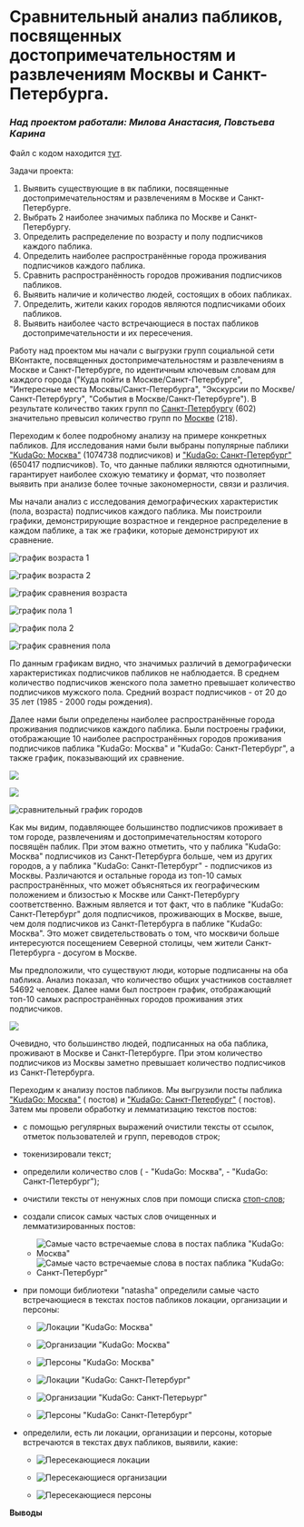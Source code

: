 # __Сравнительный анализ пабликов, посвященных достопримечательностям и развлечениям Москвы и Санкт-Петербурга.__

### _Над проектом работали: Милова Анастасия, Повстьева Карина_

Файл с кодом находится [тут]().

Задачи проекта:

1. Выявить существующие в вк паблики, посвященные достопримечательностям и развлечениям в Москве и Санкт-Петербурге.  
2. Выбрать 2 наиболее значимых паблика по Москве и Санкт-Петербургу. 
3. Определить распределение по возрасту и полу подписчиков каждого паблика.
4. Определить наиболее распространённые города проживания подписчиков каждого паблика.  
5. Сравнить распространённость городов проживания подписчиков пабликов. 
6. Выявить наличие и количество людей, состоящих в обоих пабликах.  
7. Определить, жители каких городов являются подписчиками обоих пабликов. 
8. Выявить наиболее часто встречающиеся в постах пабликов достопримечательности и их пересечения. 

Работу над проектом мы начали с выгрузки групп социальной сети ВКонтакте, посвященных достопримечательностям и развлечениям в Москве и Санкт-Петербурге, по идентичным ключевым словам для каждого города ("Куда пойти в Москве/Санкт-Петербурге", "Интересные места Москвы/Санкт-Петербурга", "Экскурсии по Москве/Санкт-Петербургу", "События в Москве/Санкт-Петербурге"). В результате количество таких групп по [Санкт-Петербургу](files/saved_groups_spb.tsv) (602) значительно превысил количество групп по [Москве](files/saved_groups_spb.tsv) (218).

Переходим к более подробному анализу на примере конкретных пабликов. Для исследования нами были выбраны популярные паблики ["KudaGo: Москва"](https://vk.com/kudago) (1074738 подписчиков) и ["KudaGo: Санкт-Петербург"](https://vk.com/kudagospb) (650417 подписчиков). То, что данные паблики являются однотипными, гарантирует наиболее схожую тематику и формат, что позволяет выявить при анализе более точные закономерности, связи и различия.

Мы начали анализ с исследования демографических характеристик (пола, возраста) подписчиков каждого паблика. Мы поистроили графики, демонстрирующие возрастное и гендерное распределение в каждом паблике, а так же графики, которые демонстрируют их сравнение.

![график возраста 1](graphs/birth_count_msk.png)

![график возраста 2](graphs/birth_count_spb.png)

![график сравнения возраста]()

![график пола 1](graphs/sex_count_msk.png)

![график пола 2](graphs/sex_count_spb.png)

![график сравнения пола]()

По данным графикам видно, что значимых различий в демографически характеристиках подписчиков пабликов не наблюдается. В среднем количество подписчиков женского пола заметно превышает количество подписчиков мужского пола. Средний возраст подписчиков - от 20 до 35 лет (1985 - 2000 годы рождения).

Далее нами были определены наиболее распространённые города проживания подписчиков каждого паблика. Были построены графики, отображающие 10 наиболее распространённых городов проживания подписчиков паблика "KudaGo: Москва" и "KudaGo: Санкт-Петербург", а также график, показывающий их сравнение.


![](graphs/city_count_msk.png)


![](graphs/city_count_spb.png)




![сравнительный график городов]()

Как мы видим, подавляющее большинство подписчиков проживает в том городе, развлечениям и достопримечательностям которого посвящён паблик. При этом важно отметить, что у паблика "KudaGo: Москва" подписчиков из Санкт-Петербурга больше, чем из других городов, а у паблика "KudaGo: Санкт-Петербург" - подписчиков из Москвы. Различаются и остальные города из топ-10 самых распространённых, что может объясняться их географическим положением и близостью к Москве или Санкт-Петербургу соответственно. Важным является и тот факт, что в паблике "KudaGo: Санкт-Петербург" доля подписчиков, проживающих в Москве, выше, чем доля подписчиков из Санкт-Петербурга в паблике "KudaGo: Москва". Это может свидетельствовать о том, что москвичи больше интересуются посещением Северной столицы, чем жители Санкт-Петербурга - досугом в Москве.

Мы предположили, что существуют люди, которые подписанны на оба паблика. Анализ показал, что количество общих участников составляет 54692 человек. Далее нами был построен график, отображающий топ-10 самых распространённых городов проживания этих подписчиков. 

![](graphs/city_count_inter.png)

Очевидно, что большинство людей, подписанных на оба паблика, проживают в Москве и Санкт-Петербурге. При этом количество подписчиков из Москвы заметно превышает количество подписчиков из Санкт-Петербурга.



Переходим к анализу постов пабликов. Мы выгрузили посты паблика ["KudaGo: Москва"]() ( постов) и ["KudaGo: Санкт-Петербург"]() ( постов). Затем мы провели обработку и лемматизацию текстов постов:

* с помощью регулярных выражений очистили тексты от ссылок, отметок пользователей и групп, переводов строк;

* токенизировали текст;

* определили количество слов ( - "KudaGo: Москва",  - "KudaGo: Санкт-Петербург");
  
* очистили тексты от ненужных слов при помощи списка [стоп-слов](files/stopwords_russian.txt);

* создали список самых частых слов очищенных и лемматизированных постов:

     * ![Самые часто встречаемые слова в постах паблика "KudaGo: Москва"]()
     * ![Самые часто встречаемые слова в постах паблика "KudaGo: Санкт-Петербург"]()

* при помощи библиотеки "natasha" определили самые часто встречающиеся в текстах постов пабликов локации, организации и персоны:

     * ![Локации "KudaGo: Москва"]()   
     
     * ![Организации "KudaGo: Москва"]() 
     
     * ![Персоны "KudaGo: Москва"]() 
     
     * ![Локации "KudaGo: Санкт-Петербург"]() 
     
     * ![Организации "KudaGo: Санкт-Петерьург"]() 
     
     * ![Персоны "KudaGo: Санкт-Петербург"]() 
     
* определили, есть ли локации, организации и персоны, которые встречаются в текстах двух пабликов, выявили, какие:

     * ![Пересекающиеся локации]() 
     
     * ![Пересекающиеся организации]() 
     
     * ![Пересекающиеся персоны]() 





__Выводы__
